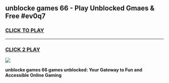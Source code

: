 
## unblocke games 66 - Play Unblocked Gmaes & Free #ev0q7
<h3>
<a href="https://news.freeplayer.one?title=unblocke_games_66&ref=03M">CLICK TO PLAY</a></h3>
<hr>

<h3>
<a href="https://news.freeplayer.one?title=unblocke_games_66&ref=03M">CLICK 2 PLAY</a>
  
</h3>

<a href="https://news.freeplayer.one?title=unblocke_games_66&ref=03M"><img src="https://clearcache.store/games.png"></a>


**unblocke games 66 games unblocked: Your Gateway to Fun and Accessible Online Gaming**
